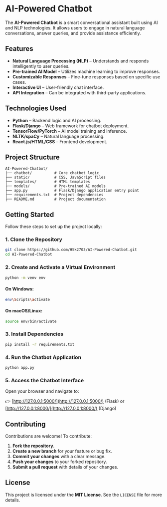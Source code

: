 # AI-Powered Chatbot

The **AI-Powered Chatbot** is a smart conversational assistant built using AI and NLP technologies. It allows users to engage in natural language conversations, answer queries, and provide assistance efficiently.

## Features

- **Natural Language Processing (NLP)** – Understands and responds intelligently to user queries.
- **Pre-trained AI Model** – Utilizes machine learning to improve responses.
- **Customizable Responses** – Fine-tune responses based on specific use cases.
- **Interactive UI** – User-friendly chat interface.
- **API Integration** – Can be integrated with third-party applications.

## Technologies Used

- **Python** – Backend logic and AI processing.
- **Flask/Django** – Web framework for chatbot deployment.
- **TensorFlow/PyTorch** – AI model training and inference.
- **NLTK/spaCy** – Natural language processing.
- **React.js/HTML/CSS** – Frontend development.

## Project Structure

```
AI-Powered-Chatbot/
├── chatbot/          # Core chatbot logic
├── static/           # CSS, JavaScript files
├── templates/        # HTML templates
├── models/           # Pre-trained AI models
├── app.py            # Flask/Django application entry point
├── requirements.txt  # Project dependencies
├── README.md         # Project documentation
```

## Getting Started

Follow these steps to set up the project locally:

### 1. Clone the Repository

```bash
git clone https://github.com/HSk2703/AI-Powered-Chatbot.git
cd AI-Powered-Chatbot
```

### 2. Create and Activate a Virtual Environment

```bash
python -m venv env
```

#### On Windows:
```bash
env\Scripts\activate
```

#### On macOS/Linux:
```bash
source env/bin/activate
```

### 3. Install Dependencies

```bash
pip install -r requirements.txt
```

### 4. Run the Chatbot Application

```bash
python app.py
```

### 5. Access the Chatbot Interface

Open your browser and navigate to:

👉 [http://127.0.0.1:5000/](http://127.0.0.1:5000/) (Flask) or [http://127.0.0.1:8000/](http://127.0.0.1:8000/) (Django)

## Contributing

Contributions are welcome! To contribute:

1. **Fork the repository**.
2. **Create a new branch** for your feature or bug fix.
3. **Commit your changes** with a clear message.
4. **Push your changes** to your forked repository.
5. **Submit a pull request** with details of your changes.

## License

This project is licensed under the **MIT License**. See the `LICENSE` file for more details.


